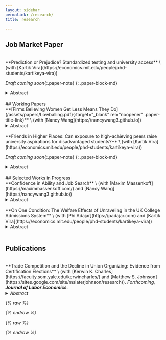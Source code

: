 ```yaml
---
layout: sidebar
permalink: /research/
title: research

---
```

<style>
  .paper-block-md { margin-top: 1.5rem; margin-bottom: 0.6rem; }
  .paper-block-md + details { margin-top: 0.2rem; }   /* gap before abstract */
  .paper-title-link { text-decoration: none; font-weight: 700; }
  .paper-title-link:hover { text-decoration: underline; }
  .paper-title-link:visited { color: #6f42c1; }
  .paper-title { font-weight: 700; color: inherit; }
  .paper-coauthors { margin-top: 0.2rem; display: inline-block; }
  .paper-note { display: inline-block; margin-top: 0.2rem; font-style: italic}
</style>

## Job Market Paper 
<br>
**Prediction or Prejudice? Standardized testing and university access** \
(with [Kartik Vira](https://economics.mit.edu/people/phd-students/kartikeya-vira)) 

_Draft coming soon_{:.paper-note}
{: .paper-block-md}

<details data-title="Prediction or Prejudice? Standardized testing and university access">
  <summary>Abstract</summary> 
  The use of screening algorithms such as standardized testing in university admissions is widely criticized for benefiting wealthy students and not accurately capturing the potential of low-income students. Does standardized testing inhibit opportunity? Our paper answers this question using a staggered elimination of pre-university testing requirements in favor of teacher-assigned grades in the UK. First, we find that low-income students become 3pp more likely to attend university, while enrollment among high-income students is unchanged. However, only 1 in 3 of these marginal students graduates on time. Despite this low graduation rate, students shifted into university see large private returns: they begin their careers at better firms and gain £50k&mdash;£100k in lifetime earnings, net of tuition fees. Second, we see upstream shifts beyond the university enrollment margin &mdash; affected low-income students are more likely to take academic-track subjects in high school and apply to university. Third, we show that standardized tests in our setting exhibit no calibration bias against low-income students, whereas teacher grades favor them. Taken together, our results indicate that switching from tests to teacher grades can expand opportunity for disadvantaged students even in the absence of calibration bias in tests. Our findings suggest that reducing testing barriers expanded educational investment earlier in the pipeline and delivered substantial long-run gains for marginal entrants.
</details> 

<br>
## Working Papers 
<br>
**[Firms Believing Women Get Less Means They Do](/assets/papers/Lowballing.pdf){:target="_blank" rel="noopener" .paper-title-link}** \
(with [Nancy Wang](https://nancywang3.github.io))

<details data-title="Firms Believing Women Get Less Means They Do">
  <summary>Abstract</summary>
  This paper examines an employer-driven mechanism behind the early-career gender earnings gap using novel data on MIT graduates’ job offers and negotiation process. We document three key findings. First, women receive lower initial compensation offers than men within an employer-occupation. Second, this gap is entirely concentrated in non-salary components—signing bonus and equity—with no gap in base salary. Third, we find no gender differences in job search, and women negotiate as frequently and successfully as men. These findings also generalize to a national sample of high-skill workers in a dataset from Levels.fyi. To understand these patterns, we develop a model showing that a small number of discriminatory firms leads <em>all firms</em> in the market to lowball women in equilibrium. This market-wide gender gap is sustained through outside offers and cannot be closed by changes in worker behavior. We validate this mechanism using an incentivized resume evaluation experiment with recruiters, where we find that firms expect &mdash;other firms&mdash; to offer women less. Our results highlight the role of firm behavior—rather than worker decisions alone—in perpetuating gender pay disparities. 
</details>
<br>
**Friends in Higher Places: Can exposure to high-achieving peers raise university aspirations for disadvantaged students?** \
(with [Kartik Vira](https://economics.mit.edu/people/phd-students/kartikeya-vira))

_Draft coming soon_{:.paper-note}
{: .paper-block-md}
<details data-title="Friends in Higher Places">
  <summary>Abstract</summary> 
  Elite university access in the UK remains highly unequal: low-income students are less likely to apply to and attend than equally qualified high-income peers, limiting access to elite careers. We show that this gap is partly due to perceptions of social fit, and that exposure to past attendees can close it. Using national administrative data, we exploit "breakthrough" events when a school first sends a student to a university, finding in an event study framework that applications from that school to that university subsequently rise by 30%. These marginal applicants are lower-income than the typical student at their university, graduate at typical rates, and earn £4,000 more annually than matched control students, indicating that access induced by exposure can promote upward mobility. To understand the mechanisms for exposure’s effects on applications, we conduct a field experiment in British schools. Randomly assigning students to view short videos of undergraduates discussing life at a university raises intended applications to that university. The treatment shifts students’ expectations of fitting in and making friends at the university, but not of admission or graduation, and does not provide students with durable connections to the attendees that they could make use of at university, isolating exposure’s effects on social confidence as a key mechanism. Our findings highlight perceptions of the social environment at top universities as a central barrier to access and illustrate that scalable exposure-based interventions can address this barrier.
</details> 

<br>
## Selected Works in Progress 
<br>
**Confidence in Ability and Job Search** \
(with [Maxim Massenkoff](https://maximmassenkoff.com/) and [Nancy Wang](https://nancywang3.github.io))
<details>
  <summary>Abstract</summary> 
  Inexperienced workers may have incorrect beliefs or diffuse priors on their abilities relative to the broader labor market, which may lead to overly restricted job search. Can a credible ability signal to high-skill workers augment job search behavior and improve worker allocation across firms? We partner with a large online interviewing platform that screens workers for employers in the tech sector and identifies exceptional users as “one of the best-performing coders on the platform,” communicates this fact to the worker, and subsequently offers them access to interview with select firms. Using a fuzzy regression discontinuity design around the exogenous performance threshold used to identify these users, we find evidence of increased and more ambitious job search as a result of the signal. Workers just above the threshold are 20pp more likely to switch jobs within a year, with effects concentrated among workers with less than 5 years of experience. Workers from lower-ranked universities who did not previously work at an elite firm see improved labor market outcomes 2-5 years after first using the platform -- these workers are 21pp more likely to work at an elite tech firm and work at companies with 12% higher expected compensation. We find that more than 85% of job switches occur off-platform, suggesting that access to interviews on the platform did not mediate these effects. Instead, our findings are consistent with increased and more ambitious worker search after receiving a credible signal about their ability, particularly among groups that were previously less likely to have considered these opportunities. Our next steps include generating measures of worker self-confidence from self-assessment and video recordings of interviews and characterizing worker-firm match quality.
</details> 
<br>
**On One Condition: The Welfare Effects of Unraveling in the UK College Admissions System** \
(with [Phi Adajar](https://padajar.com) and [Kartik Vira](https://economics.mit.edu/people/phd-students/kartikeya-vira))
<details>
  <summary>Abstract</summary> 
  The mid-2010s saw a rapid proliferation of offers to UK universities in which students were admitted regardless of their end-of-school test results, effectively shifting risk from students to universities. In this paper, we seek to understand the nature of this unraveling, with a focus towards universities’ incentives and the effects on students’ short- and long-term welfare using data from all UK college applications from 2012 to 2021. We find that these “unconditional offers” were given by lower-ranked universities and targeted towards higher-achieving students. Students with an unconditional offer are 4.5pp less likely to attend their top offer. This is consistent with students being shifted into lower-ranking universities and becoming “undermatched”. Simultaneously, college attendance increases; students with an unconditional offer are 12.4pp more likely to be matched to a college when compared to students with similar test scores and teacher evaluations. On the university side, these unconditional offers improve university yields and student composition, and correlational evidence shows that a university’s adoption of unconditional offers occurs in response to its competitors doing the same. We estimate a structural model of university offers to evaluate the nature of this competitive response and the implications for student welfare.
</details> 
<br>

## Publications
<br>
**Trade Competition and the Decline in Union Organizing: Evidence from Certification Elections** \
(with [Kerwin K. Charles](https://faculty.som.yale.edu/kerwincharles/) and [Matthew S. Johnson](https://sites.google.com/site/mslaterjohnson/research)). <em>Forthcoming<em>, <strong>Journal of Labor Economics</strong>. 
<details>
  <summary>Abstract</summary> 
  We assess whether and why trade competition partly explains the sharp decline in U.S. workers' attempts to organize labor unions in recent decades. We find that the swift rise of imports from China in the early 2000s led to substantially lower rates of union certification elections, both among workers in manufacturing industries directly exposed to imports and among workers indirectly exposed through their local labor market. Consistent with a simple model of workers' decision to seek union representation, direct exposure lowered the expected wage gain from unionization, whereas indirect exposure increased the cost of job loss, both of which discourage organizing.
</details> 

{% raw %}
<script>
  // Helper: safe gtag
  function gaEvent(name, params){
    if (typeof gtag === 'function') {
      gtag('event', name, params || {});
    }
  }

  document.addEventListener('DOMContentLoaded', function () {
    /* 1) ABSTRACT OPENS (per-paper) */
    document.querySelectorAll('details[data-title]').forEach(function (el) {
      el.addEventListener('toggle', function () {
        if (el.open) {
          gaEvent('abstract_open', {
            event_category: 'Research',
            event_label: el.getAttribute('data-title')
          });
        }
      });
    });

    /* 2) PDF CLICKS (per-paper) */
    // Any link with class .paper-pdf and a data-title
    document.body.addEventListener('click', function (e) {
      const a = e.target.closest('a.paper-pdf');
      if (a) {
        gaEvent('pdf_click', {
          event_category: 'Research',
          event_label: a.getAttribute('data-title') || a.textContent.trim()
        });
      }
    });

    /* 3) COAUTHOR LINK CLICKS */
    document.body.addEventListener('click', function (e) {
      const a = e.target.closest('a.coauthor-link');
      if (a) {
        gaEvent('coauthor_click', {
          event_category: 'Research',
          event_label: (a.getAttribute('data-paper') || 'Unknown paper') + ' → ' +
                       (a.getAttribute('data-coauthor') || a.textContent.trim())
        });
      }
    });

    /* (Nice-to-have) SCROLL DEPTH on this page */
    const marks = [0.25, 0.5, 0.75, 1.0];
    let fired = new Set();
    function checkScrollDepth(){
      const scrolled = (window.scrollY + window.innerHeight) / document.documentElement.scrollHeight;
      marks.forEach(function (m) {
        if (scrolled >= m && !fired.has(m)) {
          fired.add(m);
          gaEvent('scroll_depth', { event_category: 'Research', value: Math.round(m*100) });
        }
      });
    }
    document.addEventListener('scroll', checkScrollDepth, { passive: true });
    window.addEventListener('load', checkScrollDepth);
    window.addEventListener('resize', checkScrollDepth);
  });
</script>
{% endraw %}


{% raw %}
<script>
  document.addEventListener('DOMContentLoaded', function () {
    // Track when any <details> is opened
    document.querySelectorAll('details').forEach(function (el) {
      el.addEventListener('toggle', function () {
        if (el.open) {
          const title = el.previousElementSibling ? el.previousElementSibling.innerText : 'Unnamed abstract';
          gtag('event', 'abstract_open', {
            event_category: 'Research',
            event_label: title.trim()
          });
        }
      });
    });
  });
</script>
{% endraw %}